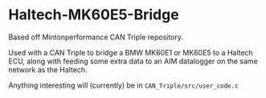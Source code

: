 # Haltech-MK60E5-Bridge
Based off Mintonperformance CAN Triple repository.

Used with a CAN Triple to bridge a BMW MK60E1 or MK60E5 to a Haltech ECU, along with feeding some extra data to an AIM datalogger on the same network as the Haltech.

Anything interesting will (currently) be in `CAN_Triple/src/user_code.c`
